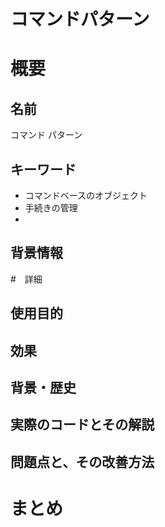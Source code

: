 # コマンドパターン
# 概要
## 名前
コマンド パターン
## キーワード
- コマンドベースのオブジェクト
- 手続きの管理
- 
## 背景情報

#　詳細
## 使用目的
## 効果
## 背景・歴史
## 実際のコードとその解説
## 問題点と、その改善方法

# まとめ